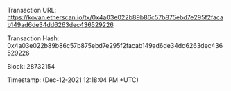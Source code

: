 Transaction URL: https://kovan.etherscan.io/tx/0x4a03e022b89b86c57b875ebd7e295f2facab149ad6de34dd6263dec436529226


Transaction Hash: 0x4a03e022b89b86c57b875ebd7e295f2facab149ad6de34dd6263dec436529226


Block: 28732154


Timestamp:  (Dec-12-2021 12:18:04 PM +UTC)
